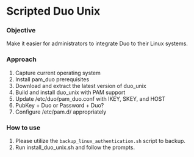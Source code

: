 # Scripted Duo Unix

### Objective

Make it easier for administrators to integrate Duo to their Linux systems.

### Approach

1. Capture current operating system
2. Install pam_duo prerequisites
3. Download and extract the latest version of duo_unix
4. Build and install duo_unix with PAM support
5. Update /etc/duo/pam_duo.conf with IKEY, SKEY, and HOST
6. PubKey + Duo or Password + Duo?
7. Configure /etc/pam.d/ appropriately

### How to use
1. Please utilize the `backup_linux_authentication.sh` script to backup.
2. Run install_duo_unix.sh and follow the prompts.